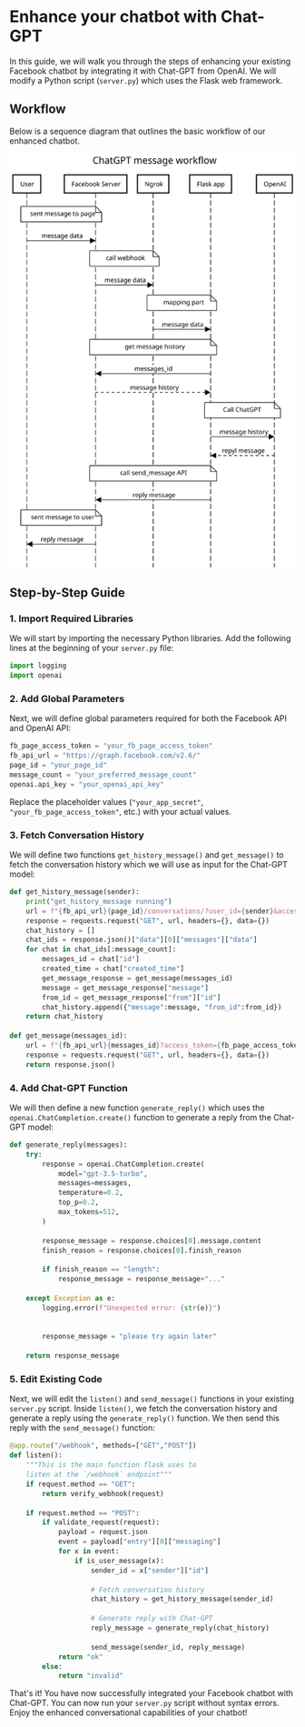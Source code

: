 # Enhance your chatbot with Chat-GPT

In this guide, we will walk you through the steps of enhancing your existing Facebook chatbot by integrating it with Chat-GPT from OpenAI. We will modify a Python script (`server.py`) which uses the Flask web framework. 

## Workflow

Below is a sequence diagram that outlines the basic workflow of our enhanced chatbot.

![sequence diagram](chatgpt_enhance.svg)

## Step-by-Step Guide

### 1. Import Required Libraries

We will start by importing the necessary Python libraries. Add the following lines at the beginning of your `server.py` file:

```python
import logging
import openai
```

### 2. Add Global Parameters

Next, we will define global parameters required for both the Facebook API and OpenAI API:

```python
fb_page_access_token = "your_fb_page_access_token"
fb_api_url = "https://graph.facebook.com/v2.6/"
page_id = "your_page_id"
message_count = "your_preferred_message_count"
openai.api_key = "your_openai_api_key"
```

Replace the placeholder values (`"your_app_secret"`, `"your_fb_page_access_token"`, etc.) with your actual values.

### 3. Fetch Conversation History

We will define two functions `get_history_message()` and `get_message()` to fetch the conversation history which we will use as input for the Chat-GPT model:

```python
def get_history_message(sender):
    print("get_history_message running")
    url = f"{fb_api_url}{page_id}/conversations/?user_id={sender}&access_token={fb_page_access_token}&fields=messages"
    response = requests.request("GET", url, headers={}, data={})
    chat_history = []
    chat_ids = response.json()["data"][0]["messages"]["data"]
    for chat in chat_ids[:message_count]:
        messages_id = chat["id"]
        created_time = chat["created_time"]
        get_message_response = get_message(messages_id)
        message = get_message_response["message"]
        from_id = get_message_response["from"]["id"]
        chat_history.append({"message":message, "from_id":from_id})
    return chat_history

def get_message(messages_id):
    url = f"{fb_api_url}{messages_id}?access_token={fb_page_access_token}&fields=from,message"
    response = requests.request("GET", url, headers={}, data={})
    return response.json()
```

### 4. Add Chat-GPT Function

We will then define a new function `generate_reply()` which uses the `openai.ChatCompletion.create()` function to generate a reply from the Chat-GPT model:

```python
def generate_reply(messages):
    try:
        response = openai.ChatCompletion.create(
            model="gpt-3.5-turbo",
            messages=messages,
            temperature=0.2,
            top_p=0.2,
            max_tokens=512,
        )
        
        response_message = response.choices[0].message.content
        finish_reason = response.choices[0].finish_reason

        if finish_reason == "length":
            response_message = response_message+"..."

    except Exception as e:
        logging.error(f"Unexpected error: {str(e)}")


        response_message = "please try again later"

    return response_message 
```

### 5. Edit Existing Code

Next, we will edit the `listen()` and `send_message()` functions in your existing `server.py` script. Inside `listen()`, we fetch the conversation history and generate a reply using the `generate_reply()` function. We then send this reply with the `send_message()` function:

```python
@app.route("/webhook", methods=["GET","POST"])
def listen():
    """This is the main function flask uses to 
    listen at the `/webhook` endpoint"""
    if request.method == "GET":
        return verify_webhook(request)

    if request.method == "POST":
        if validate_request(request):
            payload = request.json
            event = payload["entry"][0]["messaging"]
            for x in event:
                if is_user_message(x):
                    sender_id = x["sender"]["id"]

                    # Fetch conversation history
                    chat_history = get_history_message(sender_id)

                    # Generate reply with Chat-GPT
                    reply_message = generate_reply(chat_history)

                    send_message(sender_id, reply_message)
            return "ok"
        else:
            return "invalid"
```

That's it! You have now successfully integrated your Facebook chatbot with Chat-GPT. You can now run your `server.py` script without syntax errors. Enjoy the enhanced conversational capabilities of your chatbot!